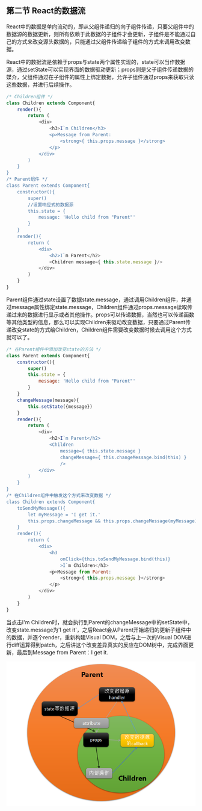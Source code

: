 ## 第二节 React的数据流
React中的数据是单向流动的，即从父组件递归的向子组件传递，只要父组件中的数据源的数据更新，则所有依赖于此数据的子组件才会更新，子组件是不能通过自己的方式来改变源头数据的，只能通过父组件传递给子组件的方式来调用改变数据。

React中的数据流是依赖于props与state两个属性实现的，state可以当作数据源，通过setState可以实现界面的数据驱动更新；props则是父子组件传递数据的媒介，父组件通过在子组件的属性上绑定数据，允许子组件通过props来获取只读这些数据，并进行后续操作。
```js
/* Children组件 */
class Children extends Component{
    render(){
        return (
            <div>
                <h3>I`m Children</h3>
                <p>Message from Parent: 
                    <strong>{ this.props.message }</strong>
                </p>
            </div>
        )
    }
}
/* Parent组件 */
class Parent extends Component{
    constructor(){
        super()
        //设置响应式的数据源
        this.state = {
            message: 'Hello child from "Parent"'
        }
    }
    render(){
        return (
            <div>
                <h2>I`m Parent</h2>
                <Children message={ this.state.message }/>
            </div>
        )
    }
}
```

Parent组件通过state设置了数据state.message，通过调用Children组件，并通过message属性绑定state.message，Children组件通过props.message读取传递过来的数据进行显示或者其他操作。props可以传递数据，当然也可以传递函数等其他类型的信息，那么可以实现Children来驱动改变数据，只要通过Parent传递改变state的方式给Children，Children组件需要改变数据时候去调用这个方式就可以了。

```js
/* 在Parent组件中添加改变state的方法 */
class Parent extends Component{
    constructor(){
        super()
        this.state = {
            message: 'Hello child from "Parent"'
        }
    }
    changeMessage(message){
        this.setState({message})
    }
    render(){
        return (
            <div>
                <h2>I`m Parent</h2>
                <Children 
                    message={ this.state.message }
                    changeMessage={ this.changeMessage.bind(this) }
                    />
            </div>
        )
    }
}
/* 在Children组件中触发这个方式来改变数据 */
class Children extends Component{
    toSendMyMessage(){
        let myMessage = 'I get it.'
        this.props.changeMessage && this.props.changeMessage(myMessage)
    }
    render(){
        return (
            <div>
                <h3 
                    onClick={this.toSendMyMessage.bind(this)}
                    >I`m Children</h3>
                <p>Message from Parent: 
                    <strong>{ this.props.message }</strong>
                </p>
            </div>
        )
    }
}
```

当点击I'm Children时，就会执行到Parent的changeMessage中的setState中，改变state.message为'I get it'，之后React会从Parent开始递归的更新子组件中的数据，并逐个render，重新构建Visual DOM，之后与上一次的Visual DOM进行diff运算得到patch，之后讲这个改变差异真实的反应在DOM树中，完成界面更新，最后到Message from Parent：I get it.

![单向数据流](./imgs/Data-flow.png)
